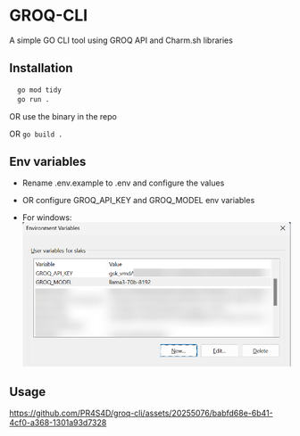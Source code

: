# GROQ-CLI

A simple GO CLI tool using GROQ API and Charm.sh libraries

## Installation

```sh
  go mod tidy
  go run .

```

OR use the binary in the repo

OR `go build .`

## Env variables

- Rename .env.example to .env and configure the values
- OR configure GROQ_API_KEY and GROQ_MODEL env variables

- For windows:
  ![Window Env](./media/grog-cli-env-windows.png)

## Usage

https://github.com/PR4S4D/groq-cli/assets/20255076/babfd68e-6b41-4cf0-a368-1301a93d7328
